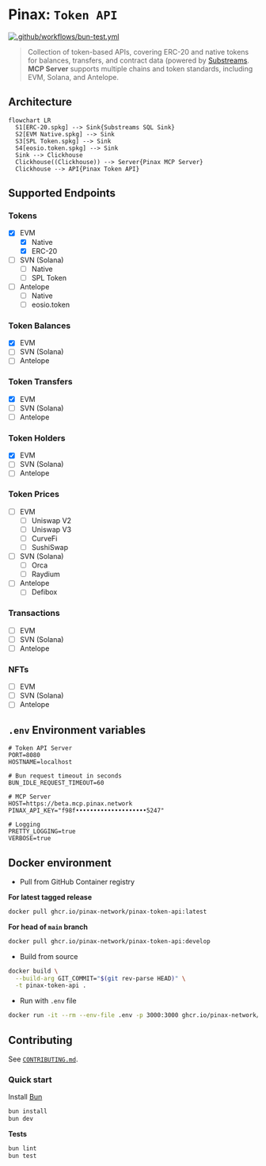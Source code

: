 # Pinax: `Token API`

[![.github/workflows/bun-test.yml](https://github.com/pinax-network/pinax-token-api/actions/workflows/bun-test.yml/badge.svg)](https://github.com/pinax-network/pinax-token-api/actions/workflows/bun-test.yml)

> Collection of token-based APIs, covering ERC-20 and native tokens for balances, transfers, and contract data (powered by [Substreams](https://thegraph.com/docs/substreams). **MCP Server** supports multiple chains and token standards, including EVM, Solana, and Antelope.

## Architecture

```mermaid
flowchart LR
  S1[ERC-20.spkg] --> Sink{Substreams SQL Sink}
  S2[EVM Native.spkg] --> Sink
  S3[SPL Token.spkg] --> Sink
  S4[eosio.token.spkg] --> Sink
  Sink --> Clickhouse
  Clickhouse((Clickhouse)) --> Server{Pinax MCP Server}
  Clickhouse --> API{Pinax Token API}
```

## Supported Endpoints

### Tokens
- [x] EVM
  - [x] Native
  - [x] ERC-20
- [ ] SVN (Solana)
  - [ ] Native
  - [ ] SPL Token
- [ ] Antelope
  - [ ] Native
  - [ ] eosio.token

### Token Balances
- [x] EVM
- [ ] SVN (Solana)
- [ ] Antelope

### Token Transfers
- [x] EVM
- [ ] SVN (Solana)
- [ ] Antelope

### Token Holders
- [x] EVM
- [ ] SVN (Solana)
- [ ] Antelope

### Token Prices
- [ ] EVM
  - [ ] Uniswap V2
  - [ ] Uniswap V3
  - [ ] CurveFi
  - [ ] SushiSwap
- [ ] SVN (Solana)
  - [ ] Orca
  - [ ] Raydium
- [ ] Antelope
  - [ ] Defibox

### Transactions
- [ ] EVM
- [ ] SVN (Solana)
- [ ] Antelope

### NFTs
- [ ] EVM
- [ ] SVN (Solana)
- [ ] Antelope

## `.env` Environment variables

```env
# Token API Server
PORT=8080
HOSTNAME=localhost

# Bun request timeout in seconds
BUN_IDLE_REQUEST_TIMEOUT=60

# MCP Server
HOST=https://beta.mcp.pinax.network
PINAX_API_KEY="f98f••••••••••••••••••••5247"

# Logging
PRETTY_LOGGING=true
VERBOSE=true
```

## Docker environment

- Pull from GitHub Container registry

**For latest tagged release**

```bash
docker pull ghcr.io/pinax-network/pinax-token-api:latest
```

**For head of `main` branch**

```bash
docker pull ghcr.io/pinax-network/pinax-token-api:develop
```

- Build from source

```bash
docker build \
  --build-arg GIT_COMMIT="$(git rev-parse HEAD)" \
  -t pinax-token-api .
```

- Run with `.env` file

```bash
docker run -it --rm --env-file .env -p 3000:3000 ghcr.io/pinax-network/pinax-token-api:develop
```

## Contributing

See [`CONTRIBUTING.md`](CONTRIBUTING.md).

### Quick start

Install [Bun](https://bun.sh/)

```bash
bun install
bun dev
```

**Tests**

```bash
bun lint
bun test
```

